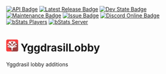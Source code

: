 [![API Badge](https://img.shields.io/badge/MC%20version-Bukkit%20v1.19-blue?style=flat-square)](https://www.spigotmc.org/)
[![Latest Release Badge](https://img.shields.io/spiget/version/XXXXXX?label=latest%20release&style=flat-square)]()
[![Dev State Badge](https://img.shields.io/badge/stage%20of%20development-early%20beta-yellow?style=flat-square)]()
[![Maintenance Badge](https://img.shields.io/maintenance/yes/2022?style=flat-square)]()
[![Issue Badge](https://img.shields.io/github/issues/Fridtjof-DE/YggdrasilLobby?style=flat-square)](https://github.com/Fridtjof-DE/YggdrasilLobby/issues)
[![Discord Online Badge](https://img.shields.io/discord/698210072899223642?style=flat-square)](https://discord.gg/aMn6mp5RxU)
[![bStats Players](https://img.shields.io/bstats/players/16063?style=flat-square)](https://bstats.org/plugin/bukkit/YggdrasilLobby/16063)
[![bStats Server](https://img.shields.io/bstats/servers/16063?style=flat-square)](https://bstats.org/plugin/bukkit/YggdrasilLobby/16063)

# <img src="https://github.com/Fridtjof-DE/YggdrasilLobby/blob/master/yggdrasil-lobby.png" data-canonical-src="https://github.com/Fridtjof-DE/YggdrasilLobby/blob/master/yggdrasil-lobby.png" width="32" height="32" /> YggdrasilLobby

Yggdrasil lobby additions
